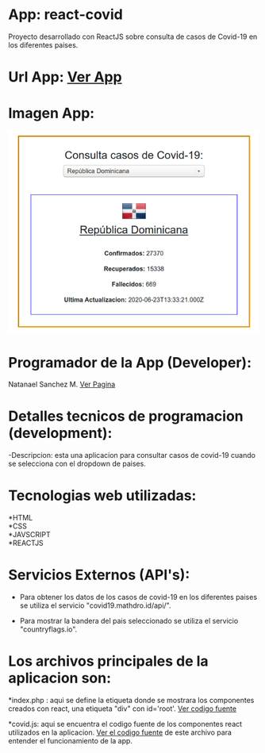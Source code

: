 # App: react-covid
Proyecto desarrollado con ReactJS sobre consulta de casos de Covid-19 en los diferentes paises.

# Url App: <a href="https://pure-hamlet-45267.herokuapp.com/" target="_blank">Ver App</a>

# Imagen App:
<img src="https://github.com/nsmdeveloper/react-covid/blob/master/react-covid.png" title="react-covid19-app" />

# Programador de la App (Developer): 

Natanael Sanchez M. <a href="https://serene-badlands-04656.herokuapp.com/">Ver Pagina</a>

# Detalles tecnicos de programacion (development):

-Descripcion: esta una aplicacion para consultar casos de covid-19 cuando se selecciona con el dropdown de paises.

Tecnologias web utilizadas:
===========================

*HTML <br />
*CSS  <br />
*JAVSCRIPT  <br />
*REACTJS  <br />

Servicios Externos (API's): 
=============================

- Para obtener los datos de los casos de covid-19 en los diferentes paises se utiliza el servicio "covid19.mathdro.id/api/".

- Para mostrar la bandera del pais seleccionado se utiliza el servicio "countryflags.io".

Los archivos principales de la aplicacion son:
==============================================

*index.php : aqui se define la etiqueta donde se mostrara los componentes creados con react, una etiqueta "div" con id='root'. <a href="https://github.com/nsmdeveloper/react-covid/blob/master/index.php">Ver codigo fuente</a>

*covid.js: aqui se encuentra el codigo fuente de los componentes react utilizados en la aplicacion. <a href="https://github.com/nsmdeveloper/react-covid/blob/master/covid.js">Ver el codigo fuente</a> de este archivo para entender el funcionamiento de la app.


